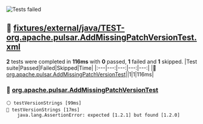 ![Tests failed](https://img.shields.io/badge/tests-1%20failed%2C%201%20skipped-critical)
## 🔴 <a id="user-content-r0" href="#user-content-r0">fixtures/external/java/TEST-org.apache.pulsar.AddMissingPatchVersionTest.xml</a>
**2** tests were completed in **116ms** with **0** passed, **1** failed and **1** skipped.
|Test suite|Passed|Failed|Skipped|Time|
|:---|---:|---:|---:|---:|
|🔴 [org.apache.pulsar.AddMissingPatchVersionTest](#user-content-r0s0)||1|1|116ms|
### 🔴 <a id="user-content-r0s0" href="#user-content-r0s0">org.apache.pulsar.AddMissingPatchVersionTest</a>
```
⚪ testVersionStrings [99ms]
🔴 testVersionStrings [17ms]
	java.lang.AssertionError: expected [1.2.1] but found [1.2.0]
```
